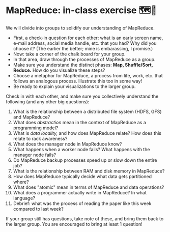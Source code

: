 # MapReduce: in-class exercise 🗺️🔎

We will divide into groups to solidify our understanding of MapReduce. 

- First, a check-in question for each other: what is an early screen name, e-mail address, social media handle, etc. that you had? Why did you choose it? (The earlier the better; mine is embarassing, I promise.)
- Now: take a corner of the chalk board for your group.
- In that area, draw through the processes of MapReduce as a group.
- Make sure you understand the distinct phases: **Map, Shuffle/Sort, Reduce.** How do you visualize these steps? 
- Choose a metaphor for MapReduce, a process from life, work, etc. that follows an analogous process. Illustrate this too in some way!
- Be ready to explain your visualizations to the larger group.

Check in with each other, and make sure you collectively understand the following (and any other big questions):

1. What is the relationship between a distributed file system (HDFS, GFS) and MapReduce?
2. What does *abstraction* mean in the context of MapReduce as a programming model?
3. What is *data locality,* and how does MapReduce relate? How does this relate to rack awareness?
4. What does the manager node in MapReduce know?
5. What happens when a worker node fails? What happens with the manager node fails?
6. Do MapReduce backup processes speed up or slow down the entire job?
7. What is the relationship between RAM and disk memory in MapReduce?
8. How does MapReduce typically decide what data gets partitioned where?
9. What does "atomic" mean in terms of MapReduce and data operations?
10. What does a programmer actually write in MapReduce? In what language?
11. Debrief: what was the process of reading the paper like this week compared to last week?

If your group still has questions, take note of these, and bring them back to the larger group. You are encouraged to bring at least 1 question!
